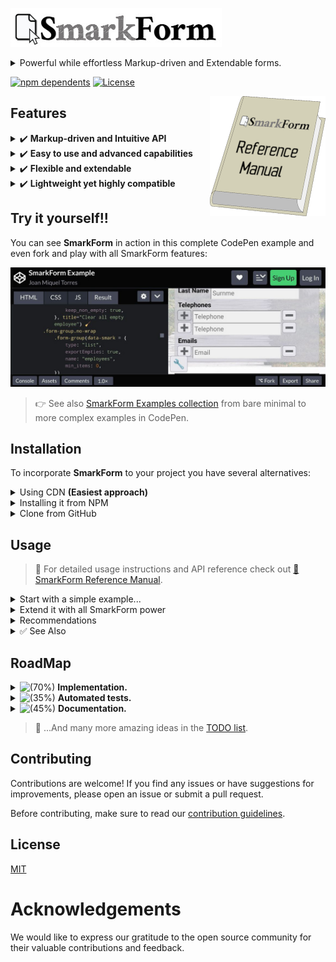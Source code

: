 [![SmarkForm Logo](docs/SmarkForm_logo.jpg)](https://www.npmjs.com/package/smarkform)

<details>
<summary>Powerful while effortless Markup-driven and Extendable forms.</summary>

SmarkForm is a powerful library for creating markup-driven and extendable forms
in web applications.

SmarkForm empowers designers to enhance their form templates with
advanced capabilities, such as dynamic list manipulation and context-based
interactions, with no need to deal with complex JavaScript code.

</details>

[![npm dependents](https://badgen.net/npm/dependents/smarkform)](https://www.npmjs.com/package/smarkform?activeTab=dependents)
[![License](https://img.shields.io/badge/license-MIT-brightgreen.svg)](https://opensource.org/licenses/MIT)

<a href="docs/index.md">
<img align="right" alt="Reference Manual" src="docs/ReferenceManual.png" />
</a>

## Features

<details>
<summary>✔️  <b>Markup-driven and Intuitive API</b></summary>
<ul>
  <li>👉 Create powerful interactive forms with just plain htmL.</li>
  <li>👉 ...or (<a href="#summ_recommendations">advised</a>) use your preferred template engine.</li>
  <li>👉 Just add <code>data-smark</code> attribute to relevant tags and see the magic.</li>
  <li>👉 Intuitive option names.<ul>
    <li>
      <b>Ex.:</b>
      <code>&lt;button data-smark='{action: "addItem", for: "myList"&gt;</code>
    </li>
  </ul></li>
  <li>👉 Addressable elements by easy-to-read path-style relative or absolute addresses.</li>
  <li>👉 Complete separation between View and Controller logic.</li>
</ul>
</details>

<details>
<summary>✔️  <b>Easy to use and advanced capabilities</b></summary>
<ul>
  <li>👉 Leverage your existing HTML and CSS knowledge to create powerful forms.</li>
  <li>👉 No need for extensive JavaScript coding.</li>
  <li>👉 Add or remove items from lists with optional lower and upper limits.</li>
  <li>👉 Context-based actions (no need to hard-wire context and/or target).</li>
  <li>🚧 Dynamic and reactive options loading for dropdowns (comming soon).</li>
</ul>
</details>

<details>
<summary>✔️  <b>Flexible and extendable</b></summary>
<ul>
  <li>👉 Import and export complex forms in JSON format.</li>
  <li>👉 You can even import/export any subform instead of the whole one</li>
  <li>👉 Develop your own component types to suit your specific needs.</li>
</ul>
</details>

<details>
<summary>✔️  <b>Lightweight yet highly compatible</b></summary>
<ul>
  <li>👉 Bundled all three as ES Module, UMD and plain javascript file.</li>
  <li>👉 All of them less than 20KB each!</li>
  <li>👉 &gt; 0.25%, browser coverage through Babel</li>
<ul>
</details>


## Try it yourself!!

You can see **SmarkForm** in action in this complete CodePen example and even
fork and play with all SmarkForm features: 

[![Test it in Codepen](docs/CodePen_preview.jpg)](https://codepen.io/bitifet/full/LYgvobZ)

> 👉 See also [SmarkForm Examples
> collection](https://codepen.io/collection/YyvbPz) from bare minimal to more
> complex examples in CodePen.



## Installation

To incorporate **SmarkForm** to your project you have several alternatives:

<details>
<summary>Using CDN <b>(Easiest approach)</b></summary>


### ES module

👉 Import it as ES module:

```html
<script type="module">
  import SmarkForm from 'https://cdn.jsdelivr.net/npm/smarkform/dist/SmarkForm.esm.js';
  
  // Use SmarkForm in your code
</script>
```


### Using UMD Module

👉 Include it your HTML file using a `<script>` tag:

```html
<script src="https://cdn.jsdelivr.net/npm/smarkform/dist/SmarkForm.umd.js"></script>
<script>
    // Now it is avalable as SmarkForm global variable.
</script>
```

👉 Import as CommonJS module:

```javascript
const SmarkForm = require("smarkform");
```

👉 Import as AMD (RequireJS) module:

```javascript
require(['https://cdn.jsdelivr.net/npm/smarkform/dist/SmarkForm.umd.js'], function(SmarkForm) {
  // Now it is avalable as SmarkForm local variable.
});
```


> 📌 These examples will use the latest published version of SmarkForm from
> NPM. If you prefer to use a specific version, you can specify the version
> number in the CDN URLs. For example, if you want to use version 0.1.0, the
> CDN URLs would be:
>
> - **ESM:** `https://cdn.jsdelivr.net/npm/smarkform@0.1.0/dist/SmarkForm.esm.js`
> - **UMD:** `https://cdn.jsdelivr.net/npm/smarkform@0.1.0/dist/SmarkForm.umd.js`
>
> Make sure to replace `0.1.0` with the desired version number in the URLs.


</details>


<details>
<summary>Installing it from NPM</summary>


👉 Execute:

```sh
npm install smarkform
```

👉  Then you can use it with your favourite bundler or pick it in your preferred
format:

```
node_modules
└── smarkform
    └── dist
        ├── SmarkForm.esm.js
        └── SmarkForm.umd.js
```

> 📌 *SmarkForm.umd.js* can be loaded from regular ``<script>`` tag and will export
> ``SmarkForm`` class as global variable.

</details>


<details>
<summary>Clone from GitHub</summary>

👉 Execute:

```sh
git clone git@github.com:bitifet/SmarkForm.git
```

👉 Then, like with NPM package, you will find it under *dist* directory:

```
dist
├── SmarkForm.esm.js
└── SmarkForm.umd.js
```

👍 ...but you can also install dev dependencies by running ``npm install`` and then


    "build": "rollup -c",
    "dev": "rollup -c -w",
    "test": "mocha",
    "pretest": "npm run build",
    "start": "node ./playground/bin/www.js"


- ``npm run build``: To build after doing some change.
- ``npm run dev``: To build and watch for any source file change and auto rebuild as needed.
- ``npm run test``: To run automated tests.
- ``npm start``: To run Express server with the playground environment.

</details>


## Usage

> 📌 For detailed usage instructions and API reference check out [📔 SmarkForm
> Reference Manual](docs/index.md).


<details>
<summary>Start with a simple example...</summary>

1. Write some HTML code such as this in your document:
    ```html
    <div id="myForm">
    <p>
        <b>Activity:</b>
        <input data-smark name="activity" placeholder="Activity Description">
    </p>
    <p>
        <button data-smark='{"action":"addItem","for":"participants"}'>+</button>
        <span>Participants:</span>
    </p>
    <ul data-smark='{"type":"list","name":"participants"}'>
        <li>
        <input data-smark name="name" placeholder="Name">
        <input data-smark name="phone" type="tel" placeholder="Phone number">
        <button data-smark='{"action":"removeItem"}'>-</button>
        </li>
    </ul>
    <p>
        <button data-smark="{"action":"empty"}">❌ Clear</button>
        <button data-smark="{"action":"export"}">💾 Submit</button>
    </p>
    </div>
    ```

2. Import *SmarkForm* the way you want.
    For example as ES Module.
    ```javascript
    import SmarkForm from 'https://cdn.jsdelivr.net/npm/smarkform/dist/SmarkForm.esm.js';
    ```
    > 📌 See [Installation Section](#installation) for more options.


3. Then add a few JavaScript code to enhance it as SmarkForm:
    ```javascript
    import SmarkForm from 'https://cdn.jsdelivr.net/npm/smarkform/dist/SmarkForm.esm.js';
     
    const form = new SmarkForm(
         document.getElementById("myForm")
         // , {
         //       ...options
         // }
    );
 
    console.log(form);
        // Now you can capture form object from browser console and play with
        // .export() and .import() methods...
    ```

3. Fine tune action's behaviour:

    ```javascript
    /* ... */
    const form = new SmarkForm(
        document.querySelector("#myForm")
        , {
            onAfterAction_export({data}) {
                // Do something with exported data:
                console.log(data);
            },
            async onBeforeAction_empty({context, preventDefault}) {
                // Ask for confirmation unless form is already empty:
                if (
                    ! await context.isEmpty()
                    && ! confirm("Are you sure?")
                ) preventDefault();
            },
        }
    );
    ```

</details>

<details>
<summary>Extend it with all SmarkForm power</summary>

Bla bla bla...

</details>

<details>
<summary id="summ_recommendations">Recommendations</summary>

  * Using some template engine such as [PugJS](https://pugjs.org) to generate
    html is advised to avoid eventual chararacter interpolation issues.
    Specially with *data-smark* attribute JSON data.
    - Previous html snippet would look like as follows with as Pug template:
    ```javascript
    #myForm
        p
            b Activity:
            input(data-smark name="activity" placeholder="Activity Description")
        p
            button(data-smark={
                action: "addItem",
                for: "participants",
            }) +
            span Participants:
        ul(data-smark={
            name: "participants",
        })
            li
                input(data-smark name="name" placeholder="Name")
                input(data-smark name = "phone" type="tel" placeholder="Phone number")
                button(data-smark={
                    action: "removeItem"
                }) -
    ```

</details>

<details>
<summary>✅ See Also</summary>

  * [📔 SmarkForm Refernce Manual](docs/index.md)

  * [💾 SmarkForm Examples collection in CodePen](https://codepen.io/collection/YyvbPz)

</details>


## RoadMap

<details>
<summary><img src="https://progress-bar.dev/65/" alt="(70%)"> <b>Implementation.</b></summary>

<details>
<summary><img src="https://progress-bar.dev/95/" alt="(95%)"> Core functionality.</summary>

*SmarkForm* Core functionality is in mature state.

Almost all initially planed features are implemented and working well.

The only exception is the "API interface" which will allow future *select*
component type to fetch its optinons dynamically depending on the value of
other fields (See *Select Component* in [Core component
types](#core-component-types) section).

</details>

<details>
<summary><img src="https://progress-bar.dev/60/" alt="(65%)"> Core component types and actions.</summary>


<details>
<summary><img src="https://progress-bar.dev/100/" alt="(100%)"> Form Component Type </summary>

Implementation complete.

</details>

<details>
<summary><img src="https://progress-bar.dev/100/" alt="(100%)"> List Component Type </summary>

Implementation complete.

</details>

<details>
<summary><img src="https://progress-bar.dev/100/" alt="(100%)"> Singleton Component Type </summary>

Implementation complete.

</details>

<details>
<summary><img src="https://progress-bar.dev/100/" alt="(100%)"> Input Component Type </summary>

Implementation complete.

</details>

<details>
<summary><img src="https://progress-bar.dev/0/" alt="(0%)"> Select Component Type.</summary>

Select component will be capable of loading its options from a remote API call
by passing its *src* property to so called "API Interface".

The *API Interface* will allow *select* (and other future components) to fetch
their options dynamically from an external API and react to any change in any
other fields whose value were used as argument to the API call.

For detailed explanation see: [Select Component Type](type_select.md).

</details>

<details>
<summary><img src="https://progress-bar.dev/0/" alt="(0%)"> Number Component Type </summary>

Not yet implemented (but comming soon).

It will just wrap input component to export as number instead of string (we
will use a separate component to respect original ``<input>`` tag behaviour
which returns text even if its *type* attribute is "number".

</details>

<details>
<summary><img src="https://progress-bar.dev/0/" alt="(0%)"> Date Component Type </summary>

Not yet implemented (but comming soon).

</details>

<details>
<summary><img src="https://progress-bar.dev/50/" alt="(50%)"> Action (Special) Component Type </summary>

Fully functional but only for regular clicks.

Special behaviours for right / middle / (other) cliks, keyboard events, etc...
may be eventually implemented in the future. But not a priority yet.

</details>


</details>

</details>

<details>
<summary><img src="https://progress-bar.dev/35/" alt="(35%)"> <b>Automated tests.</b></summary>

A mature testing structure with mocha and puppetter is set up to easily
implement tests over any SmarkForm feature.

But only a few actual tests are implemented yet. More tests need to be
developed to ensure all functionality keeps working while implementation
advances.

</details>

<details>
<summary><img src="https://progress-bar.dev/45/" alt="(45%)"> <b>Documentation.</b></summary>

Introductory README file is quite mature. But usage and API documentation still
needs a lot of work...

</details>


> 📌 ...And many more amazing ideas in the [TODO list](./TODO.md).




## Contributing

Contributions are welcome! If you find any issues or have suggestions for improvements, please open an issue or submit a pull request.

Before contributing, make sure to read our [contribution guidelines](docs/contributing.md).


## License

  [MIT](LICENSE)


# Acknowledgements

We would like to express our gratitude to the open source community for their valuable contributions and feedback.


